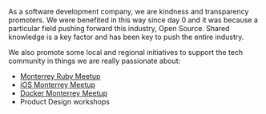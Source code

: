 As a software development company, we are kindness and transparency promoters. We were benefited in this way since day 0 and it was because a particular field pushing forward this industry, Open Source. Shared knowledge is a key factor and has been key to push the entire industry.

We also promote some local and regional initiatives to support the tech community in things we are really passionate about:

* [Monterrey Ruby Meetup](http://www.meetup.com/Monterrey-Ruby-Meetup/)
* [iOS Monterrey Meetup](http://www.meetup.com/iosmty/)
* [Docker Monterrey Meetup](https://www.meetup.com/Docker-Monterrey/)
* Product Design workshops
